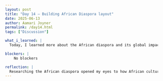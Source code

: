 ```yaml
---
layout: post
title: "Day 14 – Building African Diaspora layout"
date: 2025-06-13
author: Aamari Joyner
permalink: /day14.html
tags: ["Discussion"]

what_i_learned: |
  Today, I learned more about the African diaspora and its global impact. Through my research, I discovered how deeply connected African cultures are to different parts of the world due to migration and history. I also learned how to organize information in a clear and engaging way. We worked on designing the front page of our media hub, focusing on layout and visuals. This helped me understand the importance fo presentation in media.

blockers: |
    No blockers

reflection: |
  Researching the African diaspora opened my eyes to how African culture has shaped societies worldwide. It made me realize how much history influences today's culture. Working on the front page layout also reminded me that how we present stories can affect how people connect with them. I enjoyed combining creativity with research. Overall, today helped me grow both as a learner and a designer.
---
```

